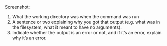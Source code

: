 Screenshot:

1. What the working directory was when the command was run
2. A sentence or two explaining why you got that output (e.g. what was in the filesystem, what it meant to have no arguments).
3. Indicate whether the output is an error or not, and if it’s an error, explain why it’s an error.
